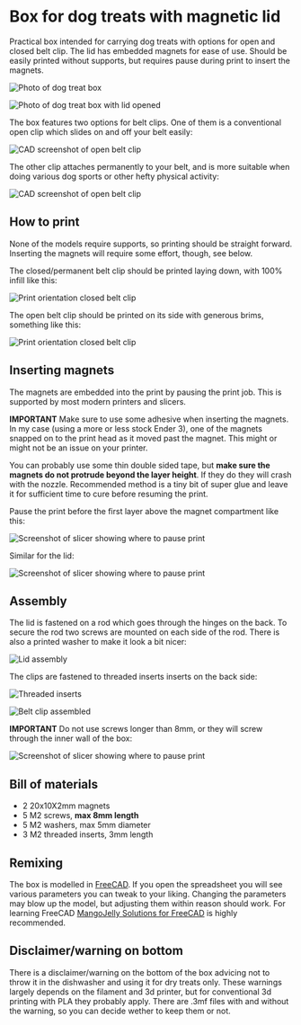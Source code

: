 # Box for dog treats with magnetic lid

Practical box intended for carrying dog treats with options for open and closed belt clip. The lid has embedded magnets for ease of use. Should be easily printed without supports, but requires pause during print to insert the magnets.

![Photo of dog treat box](https://raw.githubusercontent.com/funkyfourier/dogtreatbox/refs/heads/master/release/v1/pics/Box01-small.jpg)

![Photo of dog treat box with lid opened](https://raw.githubusercontent.com/funkyfourier/dogtreatbox/refs/heads/master/release/v1/pics/Box02-small.jpg)

The box features two options for belt clips. One of them is a conventional open clip which slides on and off your belt easily:

![CAD screenshot of open belt clip](https://raw.githubusercontent.com/funkyfourier/dogtreatbox/refs/heads/master/release/v1/pics/BeltClipOpen-small.png)

The other clip attaches permanently to your belt, and is more suitable when doing various dog sports or other hefty physical activity:

![CAD screenshot of open belt clip](https://raw.githubusercontent.com/funkyfourier/dogtreatbox/refs/heads/master/release/v1/pics/BeltClipClosed-small.png)

## How to print

None of the models require supports, so printing should be straight forward. Inserting the magnets will require some effort, though, see below.

The closed/permanent belt clip should be printed laying down, with 100% infill like this:

![Print orientation closed belt clip](https://raw.githubusercontent.com/funkyfourier/dogtreatbox/refs/heads/master/release/v1/pics/PrintOrientationClipClosed-small.png)

The open belt clip should be printed on its side with generous brims, something like this:

![Print orientation closed belt clip](https://raw.githubusercontent.com/funkyfourier/dogtreatbox/refs/heads/master/release/v1/pics/PrintOrientationClipOpen-small.png)

## Inserting magnets

The magnets are embedded into the print by pausing the print job. This is supported by most modern printers and slicers.

**IMPORTANT** Make sure to use some adhesive when inserting the magnets. In my case (using a more or less stock Ender 3), one of the magnets snapped on to the print head as it moved past the magnet. This might or might not be an issue on your printer.

 You can probably use some thin double sided tape, but **make sure the magnets do not protrude beyond the layer height**. If they do they will crash with the nozzle. Recommended method is a tiny bit of super glue and leave it for sufficient time to cure before resuming the print.

Pause the print before the first layer above the magnet compartment like this:

![Screenshot of slicer showing where to pause print](https://raw.githubusercontent.com/funkyfourier/dogtreatbox/refs/heads/master/release/v1/pics/MagnetPauseBox-small.png)

Similar for the lid:

![Screenshot of slicer showing where to pause print](https://raw.githubusercontent.com/funkyfourier/dogtreatbox/refs/heads/master/release/v1/pics/MagnetPauseLid-small.png)

## Assembly

The lid is fastened on a rod which goes through the hinges on the back. To secure the rod two screws are mounted on each side of the rod. There is also a printed washer to make it look a bit nicer:

![Lid assembly](https://raw.githubusercontent.com/funkyfourier/dogtreatbox/refs/heads/master/release/v1/pics/LidAssembly.jpg)

The clips are fastened to threaded inserts inserts on the back side:

![Threaded inserts](https://raw.githubusercontent.com/funkyfourier/dogtreatbox/refs/heads/master/release/v1/pics/Box04-small.jpg)

![Belt clip assembled](https://raw.githubusercontent.com/funkyfourier/dogtreatbox/refs/heads/master/release/v1/pics/Box03-small.jpg)

**IMPORTANT** Do not use screws longer than 8mm, or they will screw through the inner wall of the box:

![Screenshot of slicer showing where to pause print](https://raw.githubusercontent.com/funkyfourier/dogtreatbox/refs/heads/master/release/v1/pics/ScrewLength-small.png)

## Bill of materials

* 2 20x10X2mm magnets
* 5 M2 screws, **max 8mm length**
* 5 M2 washers, max 5mm diameter
* 3 M2 threaded inserts, 3mm length

## Remixing

The box is modelled in [FreeCAD](https://www.freecad.org/). If you open the spreadsheet you will see various parameters you can tweak to your liking. Changing the parameters may blow up the model, but adjusting them within reason should work. For learning FreeCAD [MangoJelly Solutions for FreeCAD](https://www.youtube.com/channel/UCUWhaOxsRk_5oPPq00_Y7Dw) is highly recommended.

## Disclaimer/warning on bottom

There is a disclaimer/warning on the bottom of the box advicing not to throw it in the dishwasher and using it for dry treats only. These warnings largely depends on the filament and 3d printer, but for conventional 3d printing with PLA they probably apply. There are .3mf files with and without the warning, so you can decide wether to keep them or not.